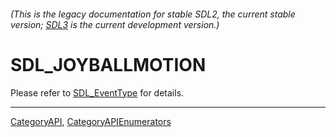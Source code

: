 ###### (This is the legacy documentation for stable SDL2, the current stable version; [SDL3](https://wiki.libsdl.org/SDL3/) is the current development version.)
# SDL_JOYBALLMOTION

Please refer to [SDL_EventType](SDL_EventType) for details.

----
[CategoryAPI](CategoryAPI), [CategoryAPIEnumerators](CategoryAPIEnumerators)

